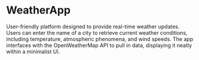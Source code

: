# WeatherApp
User-friendly platform designed to provide real-time weather updates. Users can enter the name of a city to retrieve current weather conditions, including temperature, atmospheric phenomena, and wind speeds. The app interfaces with the OpenWeatherMap API to pull in data, displaying it neatly within a minimalist UI.
